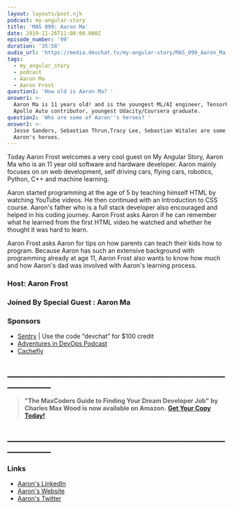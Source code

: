 ```yaml
---
layout: layouts/post.njk
podcast: my-angular-story
title: 'MAS 099: Aaron Ma'
date: 2019-11-26T11:08:00.000Z
episode_number: '99'
duration: '35:58'
audio_url: 'https://media.devchat.tv/my-angular-story/MAS_099_Aaron_Ma.mp3'
tags:
  - my_angular_story
  - podcast
  - Aaron Ma
  - Aaron Frost
question1: 'How old is Aaron Ma? '
answer1: >-
  Aaron Ma is 11 years old! and is the youngest ML/AI engineer, TensorFlow and
  Apollo Auto contributor, youngest Udacity/Coursera graduate.
question2: 'Who are some of Aaron''s heroes? '
answer2: >-
  Jesse Sanders, Sebastian Thrun,Tracy Lee, Sebastian Witalec are some of
  Aaron's heroes.
---
```

Today Aaron Frost welcomes a very cool guest on My Angular Story, Aaron Ma who is an 11 year old  software and hardware developer. Aaron mainly focuses on  on web development, self driving cars, flying cars, robotics, Python, C++ and machine learning. 

Aaron started programming at the age of 5 by teaching himself HTML by watching YouTube videos. He then continued with an Introduction to CSS course. Aaron's  father who is a full stack developer also encouraged and helped in his coding journey.  Aaron Frost asks Aaron if he can remember what he learned from the first HTML video he watched and whether he thought it was hard to learn.

Aaron Frost asks Aaron for tips on how parents can teach their kids how to program. Because Aaron has such an extensive background with programming already at age 11, Aaron Frost also wants to know how much and how Aaron's dad was involved with Aaron's learning process. 

### Host: Aaron Frost

### Joined By Special Guest : **Aaron Ma**

### Sponsors

* [Sentry](http://sentry.io/) | Use the code “devchat” for $100 credit 
* [Adventures in DevOps Podcast](https://devchat.tv/adventures-in-devops/)
* [Cachefly](https://www.cachefly.com/)

## **\_\_\_\_\_\_\_\_\_\_\_\_\_\_\_\_\_\_\_\_\_\_\_\_\_\_\_\_\_\_\_\_\_\_\_\_\_\_\_\_\_\_\_\_\_\_\_\_\_\_\_\_\_\_\_\_\_\_\_\_**

> **"The MaxCoders Guide to Finding Your Dream Developer Job" by Charles Max Wood is now available on Amazon.**  [**Get Your Copy Today!**](https://www.amazon.com/gp/product/B081MBL5C9/ref=as_li_ss_tl?ie=UTF8&linkCode=sl1&tag=devchattv-20&linkId=9d61363241636e2546ef46abba198746&language=en_US)

## **\_\_\_\_\_\_\_\_\_\_\_\_\_\_\_\_\_\_\_\_\_\_\_\_\_\_\_\_\_\_\_\_\_\_\_\_\_\_\_\_\_\_\_\_\_\_\_\_\_\_\_\_\_\_\_\_\_\_\_\_**

>

### Links

* [Aaron's LinkedIn](https://www.linkedin.com/in/aaron-h-ma/)
* [Aaron's Website](https://www.aaronhma.com/)
* [Aaron's Twitter](https://twitter.com/aaronhma)

###

